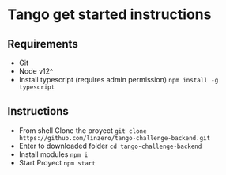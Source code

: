 # Tango get started instructions

## Requirements
- Git
- Node v12^
- Install typescript (requires admin permission)
``` npm install -g typescript ```

## Instructions
- From shell Clone the proyect
``` git clone https://github.com/linzero/tango-challenge-backend.git ```
- Enter to downloaded folder
``` cd tango-challenge-backend  ```
- Install modules
```npm i```
- Start Proyect
```npm start```
